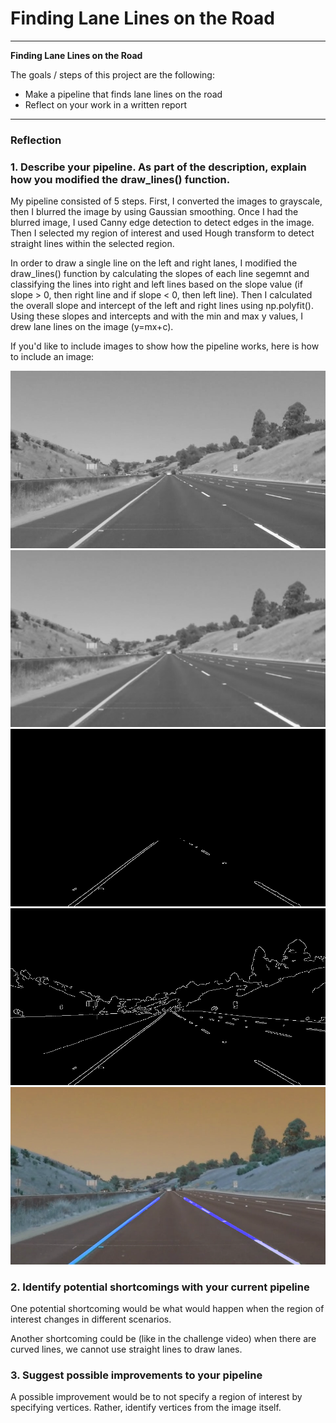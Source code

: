 # **Finding Lane Lines on the Road** 

---

**Finding Lane Lines on the Road**

The goals / steps of this project are the following:
* Make a pipeline that finds lane lines on the road
* Reflect on your work in a written report


[//]: # (Image References)

[image1]: ./examples/grayscale.jpg "Grayscale"
[image2]: ./gray_image.png "GrayImage"
[image3]: ./blurred_image.png "BlurImage"
[image4]: ./masked_image.png "MaskedImage"
[image5]: ./cedges_image.png "CannyImage"
[image6]: ./line_image.png "LineImage"

---

### Reflection

### 1. Describe your pipeline. As part of the description, explain how you modified the draw_lines() function.

My pipeline consisted of 5 steps. First, I converted the images to grayscale, then I blurred the image by using Gaussian smoothing. Once I had the blurred image, I used Canny edge detection to detect edges in the image. Then I selected my region of interest and used Hough transform to detect straight lines within the selected region. 

In order to draw a single line on the left and right lanes, I modified the draw_lines() function by calculating the slopes of each line segemnt and classifying the lines into right and left lines based on the slope value (if slope > 0, then right line and if slope < 0, then left line). Then I calculated the overall slope and intercept of the left and right lines using np.polyfit(). Using these slopes and intercepts and with the min and max y values, I drew lane lines on the image (y=mx+c).

If you'd like to include images to show how the pipeline works, here is how to include an image: 

![alt text][image2]![alt text][image3]
![alt text][image4]![alt text][image5]
![alt text][image6]


### 2. Identify potential shortcomings with your current pipeline


One potential shortcoming would be what would happen when the region of interest changes in different scenarios. 

Another shortcoming could be (like in the challenge video) when there are curved lines, we cannot use straight lines to draw lanes.


### 3. Suggest possible improvements to your pipeline

A possible improvement would be to not specify a region of interest by specifying vertices. Rather, identify vertices from the image itself.




